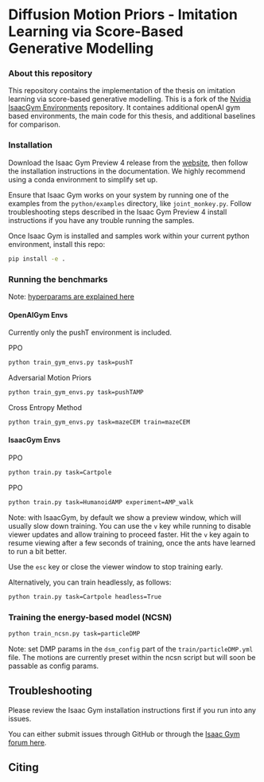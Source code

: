 # Diffusion Motion Priors - Imitation Learning via Score-Based Generative Modelling 


### About this repository

This repository contains the implementation of the thesis on imitation learning via score-based generative modelling. This is a fork of the [Nvidia IsaacGym Environments](https://github.com/NVIDIA-Omniverse/IsaacGymEnvs) repository. It containes additional openAI gym based environments, the main code for this thesis, and additional baselines for comparison.


### Installation

Download the Isaac Gym Preview 4 release from the [website](https://developer.nvidia.com/isaac-gym), then
follow the installation instructions in the documentation. We highly recommend using a conda environment 
to simplify set up.

Ensure that Isaac Gym works on your system by running one of the examples from the `python/examples` 
directory, like `joint_monkey.py`. Follow troubleshooting steps described in the Isaac Gym Preview 4
install instructions if you have any trouble running the samples.

Once Isaac Gym is installed and samples work within your current python environment, install this repo:

```bash
pip install -e .
```


### Running the benchmarks

Note: [hyperparams are explained here](./hyperparameters)

#### OpenAIGym Envs 

Currently only the pushT environment is included.

PPO
```bash
python train_gym_envs.py task=pushT
```

Adversarial Motion Priors
```bash
python train_gym_envs.py task=pushTAMP
```

Cross Entropy Method
```bash
python train_gym_envs.py task=mazeCEM train=mazeCEM
```


#### IsaacGym Envs

PPO
```bash
python train.py task=Cartpole
```

PPO
```bash
python train.py task=HumanoidAMP experiment=AMP_walk
```

Note: with IsaacGym, by default we show a preview window, which will usually slow down training. You 
can use the `v` key while running to disable viewer updates and allow training to proceed 
faster. Hit the `v` key again to resume viewing after a few seconds of training, once the 
ants have learned to run a bit better.

Use the `esc` key or close the viewer window to stop training early.

Alternatively, you can train headlessly, as follows:

```bash
python train.py task=Cartpole headless=True
```

### Training the energy-based model (NCSN)

```bash
python train_ncsn.py task=particleDMP
```

Note: set DMP params in the `dsm_config` part of the `train/particleDMP.yml` file. The motions are currently preset within the ncsn script but will soon be passable as config params. 



## Troubleshooting

Please review the Isaac Gym installation instructions first if you run into any issues.

You can either submit issues through GitHub or through the [Isaac Gym forum here](https://forums.developer.nvidia.com/c/agx-autonomous-machines/isaac/isaac-gym/322).

## Citing